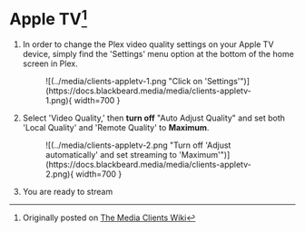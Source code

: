 # Apple TV[^1]

1. In order to change the Plex video quality settings on your Apple TV device, simply find the 'Settings' menu option at the bottom of the home screen in Plex.
    
    <figure markdown>
    ![(../media/clients-appletv-1.png "Click on 'Settings'")](https://docs.blackbeard.media/media/clients-appletv-1.png){ width=700 }
      <figcaption></figcaption>
    </figure>
    
2. Select 'Video Quality,' then **turn off** "Auto Adjust Quality" and set both 'Local Quality' and 'Remote Quality' to **Maximum**.
    
    <figure markdown>
    ![(../media/clients-appletv-2.png "Turn off 'Adjust automatically' and set streaming to 'Maximum'")](https://docs.blackbeard.media/media/clients-appletv-2.png){ width=700 }
      <figcaption></figcaption>
    </figure>
    
3. You are ready to stream

[^1]: Originally posted on [The Media Clients Wiki](https://mediaclients.wiki/)
